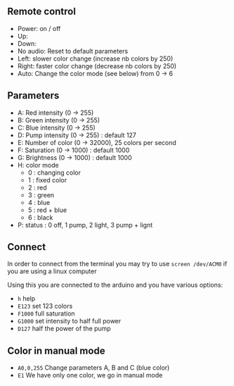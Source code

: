 ## Remote control

* Power: on / off 
* Up: 
* Down: 
* No audio: Reset to default parameters
* Left: slower color change (increase nb colors by 250)
* Right: faster color change (decrease nb colors by 250)
* Auto: Change the color mode (see below) from 0 -> 6

## Parameters

* A: Red intensity (0 -> 255)
* B: Green intensity (0 -> 255)
* C: Blue intensity (0 -> 255)
* D: Pump intensity (0 -> 255) : default 127
* E: Number of color (0 -> 32000), 25 colors per second
* F: Saturation (0 -> 1000) : default 1000
* G: Brightness (0 -> 1000) : default 1000
* H: color mode
  * 0 : changing color
  * 1 : fixed color
  * 2 : red
  * 3 : green
  * 4 : blue
  * 5 : red + blue
  * 6 : black
* P: status : 0 off, 1 pump, 2 light, 3 pump + lignt

## Connect

In order to connect from the terminal you may try to use 
`screen /dev/ACM0` if you are using a linux computer

Using this you are connected to the arduino and you have various options:
* `h` help
* `E123` set 123 colors
* `F1000` full saturation
* `G1000` set intensity to half full power
* `D127` half the power of the pump

## Color in manual mode

* `A0,0,255` Change parameters A, B and C (blue color)
* `E1` We have only one color, we go in manual mode


